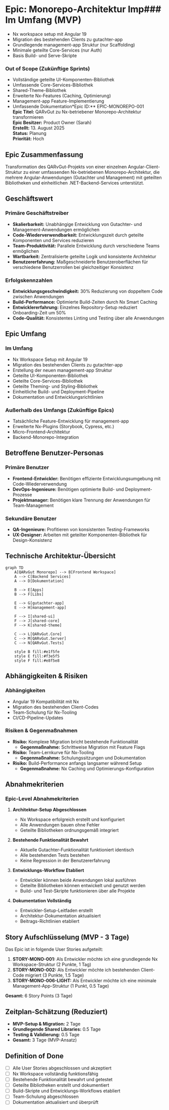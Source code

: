 # Epic: Monorepo-Architektur Imp### Im Umfang (MVP)

- Nx workspace setup mit Angular 19
- Migration des bestehenden Clients zu gutachter-app
- Grundlegende management-app Struktur (nur Scaffolding)
- Minimale geteilte Core-Services (nur Auth)
- Basis Build- und Serve-Skripte

### Out of Scope (Zukünftige Sprints)

- Vollständige geteilte UI-Komponenten-Bibliothek
- Umfassende Core-Services-Bibliothek
- Shared-Theme-Bibliothek
- Erweiterte Nx-Features (Caching, Optimierung)
- Management-app Feature-Implementierung
- Umfassende Dokumentation*Epic ID:** EPIC-MONOREPO-001  
**Epic Titel:** QARvGut zu Nx-betriebener Monorepo-Architektur transformieren  
**Epic Besitzer:** Product Owner (Sarah)  
**Erstellt:** 13. August 2025  
**Status:** Planung  
**Priorität:** Hoch  

## Epic Zusammenfassung

Transformation des QARvGut-Projekts von einer einzelnen Angular-Client-Struktur zu einer umfassenden Nx-betriebenen Monorepo-Architektur, die mehrere Angular-Anwendungen (Gutachter und Management) mit geteilten Bibliotheken und einheitlichen .NET-Backend-Services unterstützt.

## Geschäftswert

### Primäre Geschäftstreiber

- **Skalierbarkeit:** Unabhängige Entwicklung von Gutachter- und Management-Anwendungen ermöglichen
- **Code-Wiederverwendbarkeit:** Entwicklungszeit durch geteilte Komponenten und Services reduzieren
- **Team-Produktivität:** Parallele Entwicklung durch verschiedene Teams ermöglichen
- **Wartbarkeit:** Zentralisierte geteilte Logik und konsistente Architektur
- **Benutzererfahrung:** Maßgeschneiderte Benutzeroberflächen für verschiedene Benutzerrollen bei gleichzeitiger Konsistenz

### Erfolgskennzahlen

- **Entwicklungsgeschwindigkeit:** 30% Reduzierung von doppeltem Code zwischen Anwendungen
- **Build-Performance:** Optimierte Build-Zeiten durch Nx Smart Caching
- **Entwicklererfahrung:** Einzelnes Repository-Setup reduziert Onboarding-Zeit um 50%
- **Code-Qualität:** Konsistentes Linting und Testing über alle Anwendungen

## Epic Umfang

### Im Umfang

- Nx Workspace Setup mit Angular 19
- Migration des bestehenden Clients zu gutachter-app
- Erstellung der neuen management-app Struktur
- Geteilte UI-Komponenten-Bibliothek
- Geteilte Core-Services-Bibliothek
- Geteilte Theming- und Styling-Bibliothek
- Einheitliche Build- und Deployment-Pipeline
- Dokumentation und Entwicklungsrichtlinien

### Außerhalb des Umfangs (Zukünftige Epics)

- Tatsächliche Feature-Entwicklung für management-app
- Erweiterte Nx-Plugins (Storybook, Cypress, etc.)
- Micro-Frontend-Architektur
- Backend-Monorepo-Integration

## Betroffene Benutzer-Personas

### Primäre Benutzer

- **Frontend-Entwickler:** Benötigen effiziente Entwicklungsumgebung mit Code-Wiederverwendung
- **DevOps-Ingenieure:** Benötigen optimierte Build- und Deployment-Prozesse
- **Projektmanager:** Benötigen klare Trennung der Anwendungen für Team-Management

### Sekundäre Benutzer

- **QA-Ingenieure:** Profitieren von konsistenten Testing-Frameworks
- **UX-Designer:** Arbeiten mit geteilter Komponenten-Bibliothek für Design-Konsistenz

## Technische Architektur-Übersicht

```mermaid
graph TD
    A[QARvGut Monorepo] --> B[Frontend Workspace]
    A --> C[Backend Services]
    A --> D[Dokumentation]
    
    B --> E[Apps]
    B --> F[Libs]
    
    E --> G[gutachter-app]
    E --> H[management-app]
    
    F --> I[shared-ui]
    F --> J[shared-core]
    F --> K[shared-theme]
    
    C --> L[QARvGut.Core]
    C --> M[QARvGut.Server]
    C --> N[QARvGut.Tests]
    
    style B fill:#e1f5fe
    style E fill:#f3e5f5
    style F fill:#e8f5e8
```

## Abhängigkeiten & Risiken

### Abhängigkeiten

- Angular 19 Kompatibilität mit Nx
- Migration des bestehenden Client-Codes
- Team-Schulung für Nx-Tooling
- CI/CD-Pipeline-Updates

### Risiken & Gegenmaßnahmen

- **Risiko:** Komplexe Migration bricht bestehende Funktionalität
  - **Gegenmaßnahme:** Schrittweise Migration mit Feature Flags
- **Risiko:** Team-Lernkurve für Nx-Tooling
  - **Gegenmaßnahme:** Schulungssitzungen und Dokumentation
- **Risiko:** Build-Performance anfangs langsamer während Setup
  - **Gegenmaßnahme:** Nx Caching und Optimierungs-Konfiguration

## Abnahmekriterien

### Epic-Level Abnahmekriterien

1. **Architektur-Setup Abgeschlossen**
   - Nx Workspace erfolgreich erstellt und konfiguriert
   - Alle Anwendungen bauen ohne Fehler
   - Geteilte Bibliotheken ordnungsgemäß integriert

2. **Bestehende Funktionalität Bewahrt**
   - Aktuelle Gutachter-Funktionalität funktioniert identisch
   - Alle bestehenden Tests bestehen
   - Keine Regression in der Benutzererfahrung

3. **Entwicklungs-Workflow Etabliert**
   - Entwickler können beide Anwendungen lokal ausführen
   - Geteilte Bibliotheken können entwickelt und genutzt werden
   - Build- und Test-Skripte funktionieren über alle Projekte

4. **Dokumentation Vollständig**
   - Entwickler-Setup-Leitfaden erstellt
   - Architektur-Dokumentation aktualisiert
   - Beitrags-Richtlinien etabliert

## Story Aufschlüsselung (MVP - 3 Tage)

Das Epic ist in folgende User Stories aufgeteilt:

1. **STORY-MONO-001:** Als Entwickler möchte ich eine grundlegende Nx Workspace-Struktur (2 Punkte, 1 Tag)
2. **STORY-MONO-002:** Als Entwickler möchte ich bestehenden Client-Code migriert (3 Punkte, 1.5 Tage)  
3. **STORY-MONO-006-LIGHT:** Als Entwickler möchte ich eine minimale Management-App-Struktur (1 Punkt, 0.5 Tage)

**Gesamt:** 6 Story Points (3 Tage)

## Zeitplan-Schätzung (Reduziert)

- **MVP-Setup & Migration:** 2 Tage
- **Grundlegende Shared Libraries:** 0.5 Tage
- **Testing & Validierung:** 0.5 Tage
- **Gesamt:** 3 Tage (MVP-Ansatz)

## Definition of Done

- [ ] Alle User Stories abgeschlossen und akzeptiert
- [ ] Nx Workspace vollständig funktionsfähig
- [ ] Bestehende Funktionalität bewahrt und getestet
- [ ] Geteilte Bibliotheken erstellt und dokumentiert
- [ ] Build-Skripte und Entwicklungs-Workflows etabliert
- [ ] Team-Schulung abgeschlossen
- [ ] Dokumentation aktualisiert und überprüft
